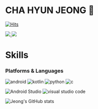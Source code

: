 # CHA HYUN JEONG 👋

[![Hits](https://hits.seeyoufarm.com/api/count/incr/badge.svg?url=https%3A%2F%2Fgithub.com%2Fjeong724&count_bg=%2360DF37&title_bg=%23C162DB&icon=android.svg&icon_color=%231ABC5F&title=hits&edge_flat=false)](https://hits.seeyoufarm.com)
 
 <a href="mailto:oliveyou724@gmail.com">
   <img src="https://img.shields.io/badge/Gmail-d14836?style=flat-square&logo=Gmail&logoColor=white&link=oliveyou724@gmail.com"/>
</a>

<a href="https://github.com/devxb/gitanimals">
  <img src="https://render.gitanimals.org/farms/jeong724"/>
</a>

# Skills
### Platforms & Languages
![android](https://img.shields.io/badge/android-34A853.svg?&style=for-the-badge&logo=android&logoColor=white)
![kotlin](https://img.shields.io/badge/kotlin-7F52FF.svg?&style=for-the-badge&logo=android&logoColor=white)
![python](https://img.shields.io/badge/python-3776AB.svg?&style=for-the-badge&logo=python&logoColor=white)
![c](https://img.shields.io/badge/c-A8B9CC.svg?&style=for-the-badge&logoColor=white)

![Android Studio](https://img.shields.io/badge/Android%20Studio-3DDC84.svg?&style=for-the-badge&logo=Android%20Studio&logoColor=white)
![visual studio code](https://img.shields.io/badge/visual%20studio%20code-007ACC.svg?&style=for-the-badge&logo=visual%20studio%20code&logoColor=white)

![Jeong's GitHub stats](https://github-readme-stats.vercel.app/api?username=jeong724&show_icons=true&theme=radical)
<!--[![Solved.ac Profile](http://mazassumnida.wtf/api/v2/generate_badge?boj=oliveyou12)](https://solved.ac/oliveyou12/) --!>


<!--
**jeong724/jeong724** is a ✨ _special_ ✨ repository because its `README.md` (this file) appears on your GitHub profile.

Here are some ideas to get you started:

- 🔭 I’m currently working on ...
- 🌱 I’m currently learning ...
- 👯 I’m looking to collaborate on ...
- 🤔 I’m looking for help with ...
- 💬 Ask me about ...
- 📫 How to reach me: ...
- 😄 Pronouns: ...
- ⚡ Fun fact: ...
-->
